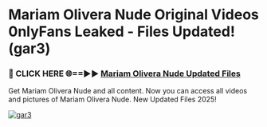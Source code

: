 # Mariam Olivera Nude Original Videos 0nlyFans Leaked - Files Updated! (gar3)

<h3>🔴 CLICK HERE 🌐==►► <a href="https://tinyurl.com/4mcuefdz" rel="nofollow">Mariam Olivera Nude Updated Files</a></h3>

Get Mariam Olivera Nude and all content. Now you can access all videos and pictures of Mariam Olivera Nude. New Updated Files 2025!

[![gar3](https://i.imgur.com/StAQSOY.gif)](https://tinyurl.com/4mcuefdz)

